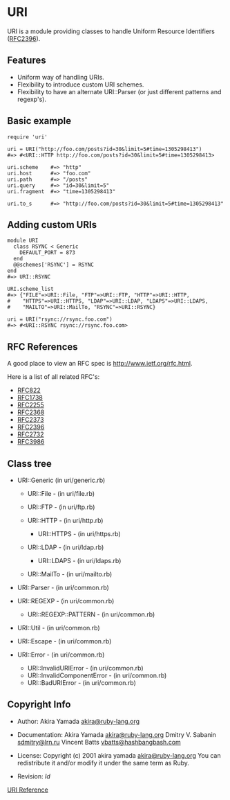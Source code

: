 # URI

URI is a module providing classes to handle Uniform Resource Identifiers
([RFC2396](http://tools.ietf.org/html/rfc2396)).

## Features

*   Uniform way of handling URIs.
*   Flexibility to introduce custom URI schemes.
*   Flexibility to have an alternate URI::Parser (or just different patterns
    and regexp's).


## Basic example

    require 'uri'

    uri = URI("http://foo.com/posts?id=30&limit=5#time=1305298413")
    #=> #<URI::HTTP http://foo.com/posts?id=30&limit=5#time=1305298413>

    uri.scheme    #=> "http"
    uri.host      #=> "foo.com"
    uri.path      #=> "/posts"
    uri.query     #=> "id=30&limit=5"
    uri.fragment  #=> "time=1305298413"

    uri.to_s      #=> "http://foo.com/posts?id=30&limit=5#time=1305298413"

## Adding custom URIs

    module URI
      class RSYNC < Generic
        DEFAULT_PORT = 873
      end
      @@schemes['RSYNC'] = RSYNC
    end
    #=> URI::RSYNC

    URI.scheme_list
    #=> {"FILE"=>URI::File, "FTP"=>URI::FTP, "HTTP"=>URI::HTTP,
    #    "HTTPS"=>URI::HTTPS, "LDAP"=>URI::LDAP, "LDAPS"=>URI::LDAPS,
    #    "MAILTO"=>URI::MailTo, "RSYNC"=>URI::RSYNC}

    uri = URI("rsync://rsync.foo.com")
    #=> #<URI::RSYNC rsync://rsync.foo.com>

## RFC References

A good place to view an RFC spec is http://www.ietf.org/rfc.html.

Here is a list of all related RFC's:

*   [RFC822](http://tools.ietf.org/html/rfc822)
*   [RFC1738](http://tools.ietf.org/html/rfc1738)
*   [RFC2255](http://tools.ietf.org/html/rfc2255)
*   [RFC2368](http://tools.ietf.org/html/rfc2368)
*   [RFC2373](http://tools.ietf.org/html/rfc2373)
*   [RFC2396](http://tools.ietf.org/html/rfc2396)
*   [RFC2732](http://tools.ietf.org/html/rfc2732)
*   [RFC3986](http://tools.ietf.org/html/rfc3986)


## Class tree

*   URI::Generic (in uri/generic.rb)
    *   URI::File - (in uri/file.rb)
    *   URI::FTP - (in uri/ftp.rb)
    *   URI::HTTP - (in uri/http.rb)
        *   URI::HTTPS - (in uri/https.rb)

    *   URI::LDAP - (in uri/ldap.rb)
        *   URI::LDAPS - (in uri/ldaps.rb)

    *   URI::MailTo - (in uri/mailto.rb)

*   URI::Parser - (in uri/common.rb)
*   URI::REGEXP - (in uri/common.rb)
    *   URI::REGEXP::PATTERN - (in uri/common.rb)

*   URI::Util - (in uri/common.rb)
*   URI::Escape - (in uri/common.rb)
*   URI::Error - (in uri/common.rb)
    *   URI::InvalidURIError - (in uri/common.rb)
    *   URI::InvalidComponentError - (in uri/common.rb)
    *   URI::BadURIError - (in uri/common.rb)



## Copyright Info

* Author: Akira Yamada <akira@ruby-lang.org>
* Documentation: Akira Yamada <akira@ruby-lang.org> Dmitry V. Sabanin <sdmitry@lrn.ru>
    Vincent Batts <vbatts@hashbangbash.com>

* License: Copyright (c) 2001 akira yamada <akira@ruby-lang.org> You can redistribute
    it and/or modify it under the same term as Ruby.

* Revision: $Id$


[URI Reference](https://ruby-doc.org/stdlib-2.6/libdoc/uri/rdoc/URI.html)